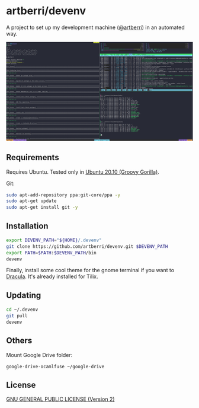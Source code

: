 # artberri/devenv

A project to set up my development machine ([@artberri](https://github.com/artberri)) in an automated way.

![Screenshot of the shell](screenshot.png)

## Requirements

Requires Ubuntu. Tested only in [Ubuntu 20.10 (Groovy Gorilla)](http://releases.ubuntu.com/20.10/).

Git:

```bash
sudo apt-add-repository ppa:git-core/ppa -y
sudo apt-get update
sudo apt-get install git -y
```

## Installation

```bash
export DEVENV_PATH="${HOME}/.devenv"
git clone https://github.com/artberri/devenv.git $DEVENV_PATH
export PATH=$PATH:$DEVENV_PATH/bin
devenv
```

Finally, install some cool theme for the gnome terminal if you want to [Dracula](https://draculatheme.com). It's already installed for Tilix.

## Updating

``` bash
cd ~/.devenv
git pull
devenv
```

## Others

Mount Google Drive folder:

```bash
google-drive-ocamlfuse ~/google-drive
```

## License

[GNU GENERAL PUBLIC LICENSE (Version 2)](LICENSE)
